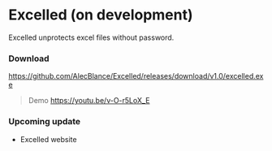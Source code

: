 # Excelled (on development)
Excelled unprotects excel files without password. 
### Download
https://github.com/AlecBlance/Excelled/releases/download/v1.0/excelled.exe
>Demo
>https://youtu.be/v-O-r5LoX_E

### Upcoming update
- Excelled website
